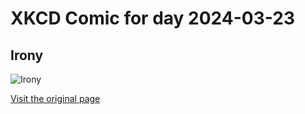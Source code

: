 
# XKCD Comic for day 2024-03-23

## Irony

![Irony](https://imgs.xkcd.com/comics/irony_color.jpg "It's commonly known that too much perspective can be a downer.")

[Visit the original page](https://xkcd.com/6/)
